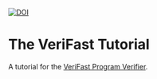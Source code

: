 [![DOI](https://zenodo.org/badge/DOI/10.5281/zenodo.887907.svg)](https://doi.org/10.5281/zenodo.887907)

# The VeriFast Tutorial

A tutorial for the [VeriFast Program Verifier](https://github.com/verifast/verifast).
